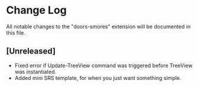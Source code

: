 # Change Log

All notable changes to the "doors-smores" extension will be documented in this file.


## [Unreleased]

- Fixed error if Update-TreeView command was triggered before TreeView was instantiated.
- Added mini SRS template, for when you just want something simple.